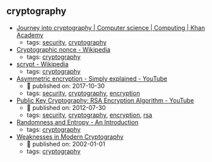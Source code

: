 cryptography 
---
* [Journey into cryptography | Computer science | Computing |
Khan Academy](https://www.khanacademy.org/computing/computer-science/cryptography#modern-crypt)
    * tags: [security](../tags/security.md), [cryptography](../tags/cryptography.md)
* [Cryptographic nonce - Wikipedia](https://en.wikipedia.org/wiki/Cryptographic_nonce)
    * tags: [cryptography](../tags/cryptography.md)
* [scrypt - Wikipedia](https://en.wikipedia.org/wiki/Scrypt)
    * tags: [cryptography](../tags/cryptography.md)
* [Asymmetric encryption - Simply explained - YouTube](https://www.youtube.com/watch?v=AQDCe585Lnc)
    * :calendar: published on: 2017-10-30
    * tags: [security](../tags/security.md), [cryptography](../tags/cryptography.md), [encryption](../tags/encryption.md)
* [Public Key Cryptography: RSA Encryption Algorithm - YouTube](https://www.youtube.com/watch?v=wXB-V_Keiu8)
    * :calendar: published on: 2012-07-30
    * tags: [security](../tags/security.md), [cryptography](../tags/cryptography.md), [encryption](../tags/encryption.md), [rsa](../tags/rsa.md)
* [Randomness and Entropy - An Introduction](https://www.sans.org/reading-room/whitepapers/vpns/randomness-entropy-introduction-874)
    * tags: [cryptography](../tags/cryptography.md)
* [Weaknesses in Modern Cryptography](https://www.giac.org/paper/gsec/634/weakness-modern-cryptography/101458)
    * :calendar: published on: 2002-01-01
    * tags: [cryptography](../tags/cryptography.md)

